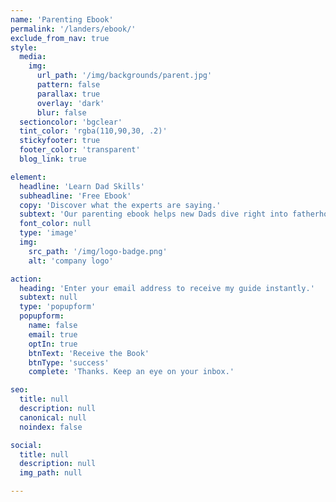 ```yaml
---
name: 'Parenting Ebook'
permalink: '/landers/ebook/'
exclude_from_nav: true
style:
  media:
    img:
      url_path: '/img/backgrounds/parent.jpg'
      pattern: false
      parallax: true
      overlay: 'dark'
      blur: false
  sectioncolor: 'bgclear'
  tint_color: 'rgba(110,90,30, .2)'
  stickyfooter: true
  footer_color: 'transparent'
  blog_link: true

element:
  headline: 'Learn Dad Skills'
  subheadline: 'Free Ebook'
  copy: 'Discover what the experts are saying.'
  subtext: 'Our parenting ebook helps new Dads dive right into fatherhood. We cover jokes, torts, rules, and ethical yet effective responses for kids who act out.'
  font_color: null
  type: 'image'
  img:
    src_path: '/img/logo-badge.png'
    alt: 'company logo'

action:
  heading: 'Enter your email address to receive my guide instantly.'
  subtext: null
  type: 'popupform'
  popupform:
    name: false
    email: true
    optIn: true
    btnText: 'Receive the Book'
    btnType: 'success'
    complete: 'Thanks. Keep an eye on your inbox.'

seo:
  title: null
  description: null
  canonical: null
  noindex: false

social:
  title: null
  description: null
  img_path: null

---
```


